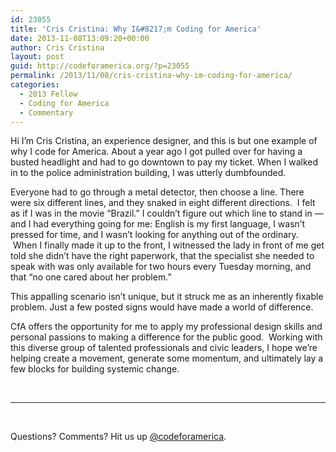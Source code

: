 ```yaml
---
id: 23055
title: 'Cris Cristina: Why I&#8217;m Coding for America'
date: 2013-11-08T13:09:20+00:00
author: Cris Cristina
layout: post
guid: http://codeforamerica.org/?p=23055
permalink: /2013/11/08/cris-cristina-why-im-coding-for-america/
categories:
  - 2013 Fellow
  - Coding for America
  - Commentary
---
```

<p dir="ltr">
  Hi I&#8217;m Cris Cristina, an experience designer, and this is but one example of why I code for America. About a year ago I got pulled over for having a busted headlight and had to go downtown to pay my ticket. When I walked in to the police administration building, I was utterly dumbfounded.
</p>

<p dir="ltr">
  Everyone had to go through a metal detector, then choose a line. There were six different lines, and they snaked in eight different directions.  I felt as if I was in the movie &#8220;Brazil.&#8221; I couldn&#8217;t figure out which line to stand in &#8212; and I had everything going for me: English is my first language, I wasn&#8217;t pressed for time, and I wasn&#8217;t looking for anything out of the ordinary.  When I finally made it up to the front, I witnessed the lady in front of me get told she didn&#8217;t have the right paperwork, that the specialist she needed to speak with was only available for two hours every Tuesday morning, and that &#8220;no one cared about her problem.&#8221;
</p>

This appalling scenario isn&#8217;t unique, but it struck me as an inherently fixable problem. Just a few posted signs would have made a world of difference.

CfA offers the opportunity for me to apply my professional design skills and personal passions to making a difference for the public good.  Working with this diverse group of talented professionals and civic leaders, I hope we&#8217;re helping create a movement, generate some momentum, and ultimately lay a few blocks for building systemic change.

&nbsp;

* * *

&nbsp;

Questions? Comments? Hit us up <a href="http://twitter.com/codeforamerica" target="_blank">@codeforamerica</a>.